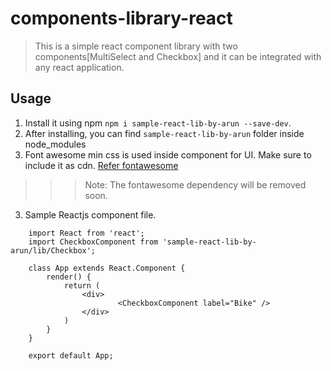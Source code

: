 # components-library-react

> This is a simple react component library with two components[MultiSelect and Checkbox] and it can be integrated with any react application.
## Usage
1. Install it using npm `npm i sample-react-lib-by-arun --save-dev`.
2. After installing, you can find `sample-react-lib-by-arun` folder inside node_modules
3. Font awesome min css is used inside component for UI. Make sure to include it as cdn.
	[Refer fontawesome](https://cdnjs.cloudflare.com/ajax/libs/font-awesome/4.7.0/css/font-awesome.min.css)

>>> Note: The fontawesome dependency will be removed soon. 
3. Sample Reactjs component file.
```
	import React from 'react';
	import CheckboxComponent from 'sample-react-lib-by-arun/lib/Checkbox';

	class App extends React.Component {
		render() {
			return (
				<div>
						<CheckboxComponent label="Bike" />
				</div>
			)
		}
	}

	export default App;
```

